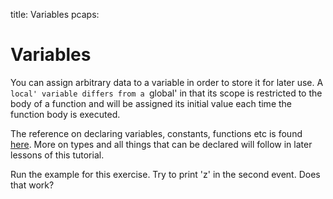 title: Variables
pcaps:

Variables
===========

You can assign arbitrary data to a variable in order to store it for later use.
A `local' variable differs from a `global' in that its 
scope is restricted to the body of a function 
and will be assigned its initial 
value each time the function body is executed. 

The reference on declaring variables, constants, functions etc is found 
[here](https://docs.zeek.org/en/current/script-reference/statements.html).
More on types and all things that can be declared will follow in later lessons of this
tutorial.

Run the example for this exercise. Try to print 'z' in the second event. Does that work?


